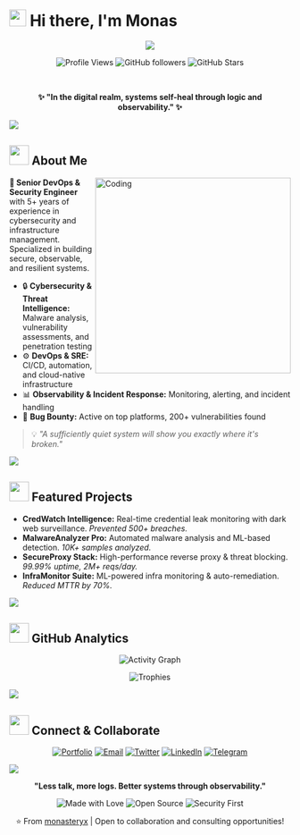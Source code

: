
# <img src="https://media.giphy.com/media/hvRJCLFzcasrR4ia7z/giphy.gif" width="30px"/> Hi there, I'm Monas 

<div align="center">
  
  <img src="https://readme-typing-svg.herokuapp.com?font=Fira+Code&size=30&duration=3000&pause=1000&color=36BCF7&center=true&vCenter=true&multiline=true&width=800&height=100&lines=DevOps+%26+Security+Engineer;Open+Source+Contributor;Bug+Bounty+Hunter" />
  
  <br/>
  
  ![Profile Views](https://komarev.com/ghpvc/?username=monasteryx&color=36BCF7&style=for-the-badge&label=PROFILE+VIEWS)
  ![GitHub followers](https://img.shields.io/github/followers/monasteryx?color=36BCF7&labelColor=1c1917&style=for-the-badge&logo=github&label=FOLLOWERS)
  ![GitHub Stars](https://img.shields.io/github/stars/monasteryx?color=36BCF7&labelColor=1c1917&style=for-the-badge&logo=github&label=STARS)
  
  <br/>
  
  **✨ "In the digital realm, systems self-heal through logic and observability." ✨**
  
</div>

<img src="https://user-images.githubusercontent.com/73097560/115834477-dbab4500-a447-11eb-908a-139a6edaec5c.gif">


## <img src="https://media.giphy.com/media/WUlplcMpOCEmTGBtBW/giphy.gif" width="35"> About Me

<img align="right" alt="Coding" width="350" src="https://media.giphy.com/media/qgQUggAC3Pfv687qPC/giphy.gif">

**🎯 Senior DevOps & Security Engineer** with 5+ years of experience in cybersecurity and infrastructure management. Specialized in building secure, observable, and resilient systems.

- 🔒 **Cybersecurity & Threat Intelligence:** Malware analysis, vulnerability assessments, and penetration testing
- ⚙️ **DevOps & SRE:** CI/CD, automation, and cloud-native infrastructure
- 📊 **Observability & Incident Response:** Monitoring, alerting, and incident handling
- 🐛 **Bug Bounty:** Active on top platforms, 200+ vulnerabilities found

> 💡 *"A sufficiently quiet system will show you exactly where it's broken."*


<img src="https://user-images.githubusercontent.com/73097560/115834477-dbab4500-a447-11eb-908a-139a6edaec5c.gif">



## <img src="https://media.giphy.com/media/LMt9638dO8dftAjtco/giphy.gif" width="35"> Featured Projects

- **CredWatch Intelligence:** Real-time credential leak monitoring with dark web surveillance. *Prevented 500+ breaches.*
- **MalwareAnalyzer Pro:** Automated malware analysis and ML-based detection. *10K+ samples analyzed.*
- **SecureProxy Stack:** High-performance reverse proxy & threat blocking. *99.99% uptime, 2M+ reqs/day.*
- **InfraMonitor Suite:** ML-powered infra monitoring & auto-remediation. *Reduced MTTR by 70%.*

<img src="https://user-images.githubusercontent.com/73097560/115834477-dbab4500-a447-11eb-908a-139a6edaec5c.gif">



## <img src="https://media.giphy.com/media/W5eoZHPpUx9sapR0eu/giphy.gif" width="35"> GitHub Analytics

<div align="center">

![Activity Graph](https://github-readme-activity-graph.vercel.app/graph?username=monasteryx&theme=react-dark&hide_border=true)

![Trophies](https://github-profile-trophy.vercel.app/?username=monasteryx&theme=darkhub&no-frame=true&row=1&column=7)

</div>

<img src="https://user-images.githubusercontent.com/73097560/115834477-dbab4500-a447-11eb-908a-139a6edaec5c.gif">


## <img src="https://media.giphy.com/media/LnQjpWaON8nhr21vNW/giphy.gif" width="35"> Connect & Collaborate

<div align="center">

[![Portfolio](https://img.shields.io/badge/Portfolio-monas.dev-4285F4?style=for-the-badge&logo=google-chrome&logoColor=white)](https://monas.dev)
[![Email](https://img.shields.io/badge/Email-Contact-8B89CC?style=for-the-badge&logo=protonmail&logoColor=white)](mailto:monas@proton.me)
[![Twitter](https://img.shields.io/badge/Twitter-@monasteryx-1DA1F2?style=for-the-badge&logo=twitter&logoColor=white)](https://twitter.com/monasteryx)
[![LinkedIn](https://img.shields.io/badge/LinkedIn-Professional%20Network-0077B5?style=for-the-badge&logo=linkedin&logoColor=white)](https://linkedin.com/in/monasteryx)
[![Telegram](https://img.shields.io/badge/Telegram-@monasteryx-26A5E4?style=for-the-badge&logo=telegram&logoColor=white)](https://t.me/monasteryx)

</div>

<img src="https://user-images.githubusercontent.com/73097560/115834477-dbab4500-a447-11eb-908a-139a6edaec5c.gif">


<div align="center">

**"Less talk, more logs. Better systems through observability."**

![Made with Love](https://img.shields.io/badge/Made%20with-❤️-FF6B6B?style=for-the-badge)
![Open Source](https://img.shields.io/badge/Open%20Source-💙-4ECDC4?style=for-the-badge)
![Security First](https://img.shields.io/badge/Security-First-96CEB4?style=for-the-badge)

⭐️ From [monasteryx](https://github.com/monasteryx) | Open to collaboration and consulting opportunities!

</div>

